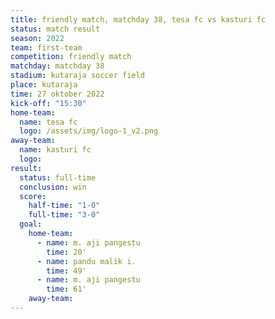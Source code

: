 ```yaml
---
title: friendly match, matchday 38, tesa fc vs kasturi fc
status: match result
season: 2022
team: first-team
competition: friendly match
matchday: matchday 38
stadium: kutaraja soccer field
place: kutaraja
time: 27 oktober 2022
kick-off: "15:30"
home-team:
  name: tesa fc
  logo: /assets/img/logo-1_v2.png
away-team:
  name: kasturi fc
  logo: 
result:
  status: full-time
  conclusion: win
  score:
    half-time: "1-0"
    full-time: "3-0"
  goal:
    home-team:
      - name: m. aji pangestu
        time: 20'
      - name: pandu malik i.
        time: 49'
      - name: m. aji pangestu
        time: 61'
    away-team:
---
```

